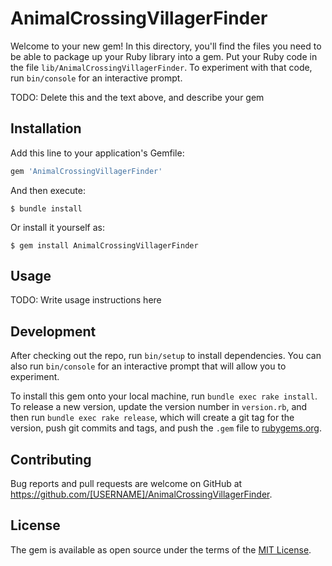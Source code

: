 # AnimalCrossingVillagerFinder

Welcome to your new gem! In this directory, you'll find the files you need to be able to package up your Ruby library into a gem. Put your Ruby code in the file `lib/AnimalCrossingVillagerFinder`. To experiment with that code, run `bin/console` for an interactive prompt.

TODO: Delete this and the text above, and describe your gem

## Installation

Add this line to your application's Gemfile:

```ruby
gem 'AnimalCrossingVillagerFinder'
```

And then execute:

    $ bundle install

Or install it yourself as:

    $ gem install AnimalCrossingVillagerFinder

## Usage

TODO: Write usage instructions here

## Development

After checking out the repo, run `bin/setup` to install dependencies. You can also run `bin/console` for an interactive prompt that will allow you to experiment.

To install this gem onto your local machine, run `bundle exec rake install`. To release a new version, update the version number in `version.rb`, and then run `bundle exec rake release`, which will create a git tag for the version, push git commits and tags, and push the `.gem` file to [rubygems.org](https://rubygems.org).

## Contributing

Bug reports and pull requests are welcome on GitHub at https://github.com/[USERNAME]/AnimalCrossingVillagerFinder.


## License

The gem is available as open source under the terms of the [MIT License](https://opensource.org/licenses/MIT).
